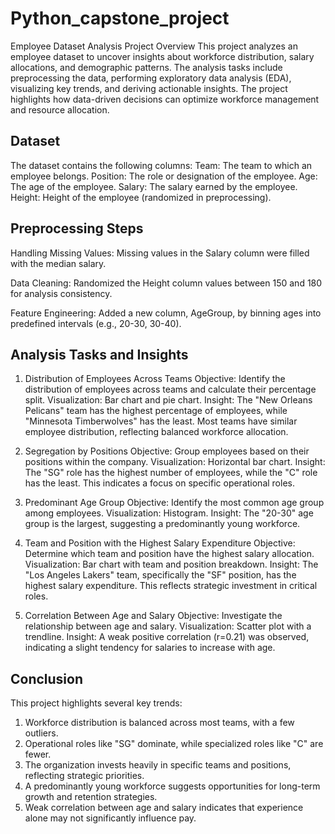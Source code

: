 # Python_capstone_project
Employee Dataset Analysis
Project Overview
This project analyzes an employee dataset to uncover insights about workforce distribution, salary allocations, and demographic patterns. The analysis tasks include preprocessing the data, performing exploratory data analysis (EDA), visualizing key trends, and deriving actionable insights. The project highlights how data-driven decisions can optimize workforce management and resource allocation.

## Dataset
The dataset contains the following columns:
Team: The team to which an employee belongs.
Position: The role or designation of the employee.
Age: The age of the employee.
Salary: The salary earned by the employee.
Height: Height of the employee (randomized in preprocessing).

## Preprocessing Steps
Handling Missing Values:
Missing values in the Salary column were filled with the median salary.

Data Cleaning:
Randomized the Height column values between 150 and 180 for analysis consistency.

Feature Engineering:
Added a new column, AgeGroup, by binning ages into predefined intervals (e.g., 20-30, 30-40).

## Analysis Tasks and Insights

1.  Distribution of Employees Across Teams
Objective: Identify the distribution of employees across teams and calculate their percentage split.
Visualization: Bar chart and pie chart.
Insight: The "New Orleans Pelicans" team has the highest percentage of employees, while "Minnesota Timberwolves" has the least. Most teams have similar employee distribution, reflecting balanced workforce allocation.

2. Segregation by Positions
Objective: Group employees based on their positions within the company.
Visualization: Horizontal bar chart.
Insight: The "SG" role has the highest number of employees, while the "C" role has the least. This indicates a focus on specific operational roles.

3. Predominant Age Group
Objective: Identify the most common age group among employees.
Visualization: Histogram.
Insight: The "20-30" age group is the largest, suggesting a predominantly young workforce.

4. Team and Position with the Highest Salary Expenditure
Objective: Determine which team and position have the highest salary allocation.
Visualization: Bar chart with team and position breakdown.
Insight: The "Los Angeles Lakers" team, specifically the "SF" position, has the highest salary expenditure. This reflects strategic investment in critical roles.

 5. Correlation Between Age and Salary
Objective: Investigate the relationship between age and salary.
Visualization: Scatter plot with a trendline.
Insight: A weak positive correlation (r=0.21) was observed, indicating a slight tendency for salaries to increase with age.

## Conclusion

This project highlights several key trends:

1. Workforce distribution is balanced across most teams, with a few outliers.
2. Operational roles like "SG" dominate, while specialized roles like "C" are fewer.
3. The organization invests heavily in specific teams and positions, reflecting strategic priorities.
4. A predominantly young workforce suggests opportunities for long-term growth and retention strategies.
5. Weak correlation between age and salary indicates that experience alone may not significantly influence pay.
